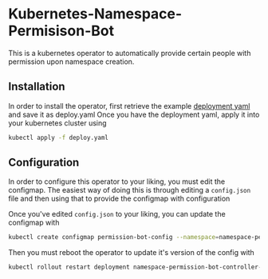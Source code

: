 # Kubernetes-Namespace-Permisison-Bot

This is a kubernetes operator to automatically provide certain people with permission upon namespace creation.


## Installation

In order to install the operator, first retrieve the example [deployment yaml](https://github.com/MrRiptide/Kubernetes-Namespace-Permission-Bot/blob/main/deploy.yaml) and save it as deploy.yaml
Once you have the deployment yaml, apply it into your kubernetes cluster using 

```bash
kubectl apply -f deploy.yaml
```

## Configuration

In order to configure this operator to your liking, you must edit the configmap. The easiest way of doing this is through editing a `config.json` file and then using that to provide the configmap with configuration

Once you've edited `config.json` to your liking, you can update the configmap with 

```bash
kubectl create configmap permission-bot-config --namespace=namespace-permission-bot-system --from-file=config.json
```

Then you must reboot the operator to update it's version of the config with

```bash
kubectl rollout restart deployment namespace-permission-bot-controller-manager --namespace=namespace-permission-bot-system
```
